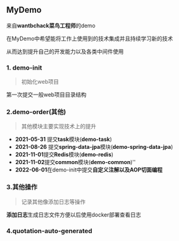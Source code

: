 ## MyDemo

来自**wantbchack菜鸟工程师**的demo

在MyDemo中希望能将工作上使用到的技术集成并且持续学习新的技术

从而达到提升自己的开发能力以及各类中间件使用


### 1. demo-init
>初始化web项目

第一次提交一般web项目目录结构
 
 ### 2.demo-order(其他)
 
 >其他模块主要实现技术上的提升
 
 * **2021-05-31** 提交**task**模块(**demo-task**)
 * **2021-08-26** 提交**spring-data-jpa**模块(**demo-spring-data-jpa**)
 * **2021-11-01**提交**Redis**模块(**demo-redis**)
 * **2021-11-02**提交**common**模块(**demo-common**)''
 * **2022-06-01**在demo-init中提交**自定义注解以及AOP切面编程** 
  ### 3.其他操作
  > 记录其他像添加日志等操作
  
  **添加日志**生成日志文件方便以后使用docker部署查看日志


### 4.quotation-auto-generated

 
 
 
